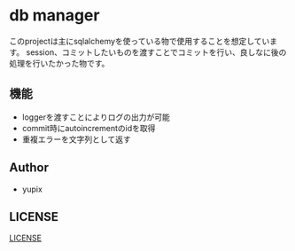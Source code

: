 # db manager

このprojectは主にsqlalchemyを使っている物で使用することを想定しています。
session、コミットしたいものを渡すことでコミットを行い、良しなに後の処理を行いたかった物です。

## 機能

- loggerを渡すことによりログの出力が可能
- commit時にautoincrementのidを取得
- 重複エラーを文字列として返す

## Author

- yupix

## LICENSE

[LICENSE](./LICENSE)
